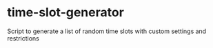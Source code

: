 # time-slot-generator
Script to generate a list of random time slots with custom settings and restrictions
